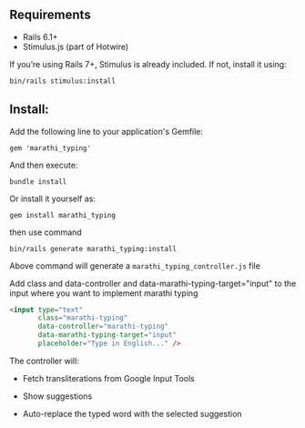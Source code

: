 ## Requirements

- Rails 6.1+
- Stimulus.js (part of Hotwire)

If you’re using Rails 7+, Stimulus is already included.
If not, install it using:

```bash
bin/rails stimulus:install
```

## Install:
Add the following line to your application's Gemfile:
```
gem 'marathi_typing'
```
And then execute:

```
bundle install
```
Or install it yourself as:

```
gem install marathi_typing
```

then use command 
```
bin/rails generate marathi_typing:install
```

Above command will generate a `marathi_typing_controller.js` file 

Add class and data-controller and data-marathi-typing-target="input" to the input where you want to implement marathi typing 

```html
<input type="text"
       class="marathi-typing"
       data-controller="marathi-typing"
       data-marathi-typing-target="input"
       placeholder="Type in English..." />
```

The controller will:

- Fetch transliterations from Google Input Tools

- Show suggestions

- Auto-replace the typed word with the selected suggestion

